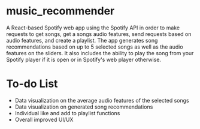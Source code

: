 # music_recommender

A React-based Spotify web app using the Spotify API in order to make requests to get songs, get a songs audio features, send requests based on audio features, and create a playlist.
The app generates song recommendations based on up to 5 selected songs as well as the audio features on the sliders. It also includes the ability to play the song from your Spotify player if it is open or in Spotify's web player otherwise.

# To-do List
* Data visualization on the average audio features of the selected songs
* Data visualization on generated song recommendations
* Individual like and add to playlist functions
* Overall improved UI/UX
